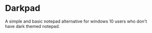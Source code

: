 # Darkpad

A simple and basic notepad alternative for windows 10 users who don't have dark themed notepad.